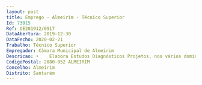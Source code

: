 ```yaml
--- 
layout: post
title: Emprego - Almeirim - Técnico Superior
Id: 73015
Ref: OE201912/0917
DataAbertura: 2019-12-30
DataFecho: 2020-02-21
Trabalho: Técnico Superior
Empregador: Câmara Municipal de Almeirim
Descricao: •	Elabora Estudos Diagnósticos Projetos, nos vários dominios da engenharia civil  •	Garante a gestão contratual, planeamento, aprovisionamento e controlo de qualidade das empreitadas que lhe são atribuídas •	Participa na elaboração de cadernos de encargos, peças desenhadas e projetos de especialidade para obras a desenvolver pelo Municipio •	 Acompanha  e fiscaliza a execução de  Obras do Municipio, enquadrada no Código dos Contratos Públicos, elabora Programas Estratégicos de Reabilitação Urbana, através de vistorias e diagnóstico de patologias e caracterização das áreas a reabilitar •	Exerce funções de fiscalização e direção técnica de obras municipais •	Domínio do Autocad •	Apura os custos das obras executadas eleborando os orçamentos •	Funções de coordenação e direção de obras e infraestruturas nas suas várias vertentes, nomeadamente, canalização, serralharia e eletricidade, gás, Ited, pavimentos diversos e calçadas, movimentos de terras •	Supervisiona as atividades dos trabalhadores na sua área funcional •	Efetua o levantamento do estado dos equipamentos públicos e propõe ações de manutenção dos mesmos  •	Analisa projetos de execução para os mesmos, enquadrando com a legislação   •	É necessária a licenciatura em Engenharia Civil, e não é possível substituir as habilitações literárias por adequada formação ou experiência profissional, devendo ter inscrição válida na Ordem dos Engenheiros, devendo possuir pelo menos 10 anos de comprovada experiência profissional na área.Tem de ter o seguinte perfil competências  ter capacidade e orientação para resultados  orientação para o Serviço Público para o Planeamento e Organização  Optimização de recursos  Conhecimentos especializados e experiência  Responsabilidade e Compromisso com o serviço  Análise da informação e sentido crítico  Relacionamento interpessoal  Negociação e persuasão  Representação e Colaboração institucional  Tolerância à pressão e contrariedades  Trabalho de equipa e cooperação  Adaptação e Melhoria contínua  Iniciativa e autonomia  Inovação, qualidade e coordenação.
CodigoPostal: 2080-052 ALMEIRIM
Concelho: Almeirim
Distrito: Santarém
--- 
```

